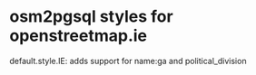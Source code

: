 # osm2pgsql styles for openstreetmap.ie

default.style.IE: adds support for name:ga and political_division
